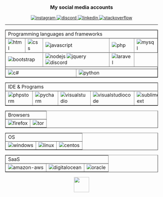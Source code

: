 <div align="center">

### My social media accounts

<span>
<a target="_blank" href="https://instagram.com/r6w.m">
<img alt="instagram" src="https://img.shields.io/badge/Instagram-%23323330.svg?&style=for-the-badge&logo=instagram&logoColor=c32aa3"/>
</a>
<a target="_blank" href="https://discordapp.com/users/257576708323016707/">
<img alt="discord" src="https://img.shields.io/badge/Discord-%23323330.svg?&style=for-the-badge&logo=discord"/>
</a>
<a target="_blank" href="https://linkedin.com/in/burak-muhammet-ürer">
<img alt="linkedin" src="https://img.shields.io/badge/Linkedin-%23323330.svg?&style=for-the-badge&logo=linkedin&logoColor=007bb5"/>
</a>
<a target="_blank" href="https://stackoverflow.com/users/10908385">
<img alt="stackoverflow" src="https://img.shields.io/badge/Stackoverflow-%23323330.svg?&style=for-the-badge&logo=stackoverflow"/>
</a>
</span>
<hr>
<table border=1px>
<tr></tr>
<tr>
<td colspan=6>
Programming languages and frameworks
</td>
</tr>
<td>
<img alt="html" src="https://img.shields.io/badge/Html-%23323330.svg?&style=for-the-badge&logo=html5"/>
</td>
<td>
<img alt="css" src="https://img.shields.io/badge/Css-%23323330.svg?&style=for-the-badge&logo=css3&logoColor=1572B6"/>
</td>
<td colspan=2>
<img alt="javascript" src="https://img.shields.io/badge/JavaScript-%23323330.svg?&style=for-the-badge&logo=javascript"/>
</td>
<td>
<img alt="php" src="https://img.shields.io/badge/Php-%23323330.svg?&style=for-the-badge&logo=php"/>
</td>
<td>
<img alt="mysql" src="https://img.shields.io/badge/MySQL-%23323330.svg?&style=for-the-badge&logo=mysql"/>
</td>
</tr>
<tr></tr>
<tr>
<td colspan=2>
<img alt="bootstrap" src="https://img.shields.io/badge/Bootstrap-%23323330.svg?&style=for-the-badge&logo=bootstrap"/>
</td>
<td colspan=2>
<img alt="nodejs" src="https://img.shields.io/badge/nodejs-%23323330.svg?&style=for-the-badge&logo=node.js"/>
<img alt="jquery" src="https://img.shields.io/badge/jQuery-%23323330.svg?&style=for-the-badge&logo=jquery&logoColor=0769AD"/>
<img alt="discord" src="https://img.shields.io/badge/DiscordJS-%23323330.svg?&style=for-the-badge&logo=discord"/>
</td>
<td>
<img alt="laravel" src="https://img.shields.io/badge/Laravel-%23323330.svg?&style=for-the-badge&logo=laravel"/>
</td>
</tr>
<tr>
<td colspan=6></td>
</tr>
<tr>
<td colspan=3>
<img alt="c#" src="https://img.shields.io/badge/c%23-%23323330.svg?&style=for-the-badge&logo=c-sharp&logoColor=239120"/>
</td>
<td colspan=3>
<img alt="python" src="https://img.shields.io/badge/Python-%23323330.svg?&style=for-the-badge&logo=python"/>
</td>
</tr>
</table>

<table border=1px>
<tr></tr>
<tr><td colspan=6>IDE & Programs</td></tr>
<td>
<img alt="phpstorm" src="https://img.shields.io/badge/phpstorm-%23323330.svg?&style=for-the-badge&logo=phpstorm&logoColor=b940da"/>
</td>
<td>
<img alt="pycharm" src="https://img.shields.io/badge/pycharm-%23323330.svg?&style=for-the-badge&logo=pycharm&logoColor=yellow"/>
</td>
<td>
<img alt="visualstudio" src="https://img.shields.io/badge/visual_studio-%23323330.svg?&style=for-the-badge&logo=visual-studio&logoColor=5C2D91"/>
</td>
<td>
<img alt="visualstudiocode" src="https://img.shields.io/badge/visual_studio_code-%23323330.svg?&style=for-the-badge&logo=visual-studio-code&logoColor=0078d7"/>
</td>
<td>
<img alt="sublimetext" src="https://img.shields.io/badge/sublime_text-%23323330.svg?&style=for-the-badge&logo=sublime-text"/>
</td>
<td>
<img alt="xampp" src="https://img.shields.io/badge/xampp-%23323330.svg?&style=for-the-badge&logo=xampp"/>
</td>
</tr>
</table>

<table border=1px>
<tr></tr>
<tr><td colspan=2>Browsers</td></tr>
<td>
<img alt="firefox" src="https://img.shields.io/badge/Firefox-%23323330.svg?&style=for-the-badge&logo=Firefox-Browser"/>
</td>
<td>
<img alt="tor" src="https://img.shields.io/badge/tor-%23323330.svg?&style=for-the-badge&logo=Tor-Browser&logoColor=7D4698"/>
</td>
</tr>
</table>

<table border=1px>
<tr></tr>
<tr><td colspan=3>OS</td></tr>
<td>
<img alt="windows" src="https://img.shields.io/badge/windows-%23323330.svg?&style=for-the-badge&logo=windows&logoColor=0078D6"/>
</td>
<td>
<img alt="linux" src="https://img.shields.io/badge/linux-%23323330.svg?&style=for-the-badge&logo=linux"/>
</td>
<td>
<img alt="centos" src="https://img.shields.io/badge/cent_os-%23323330.svg?&style=for-the-badge&logo=centos&logoColor=002260"/>
</td>
</tr>
</table>

<table border=1px>
<tr></tr>
<tr><td colspan=3>SaaS</td></tr>
<td>
<img alt="amazon-aws" src="https://img.shields.io/badge/amazon_aws-%23323330.svg?&style=for-the-badge&logo=amazon-aws&logoColor=FF9900"/>
</td>
<td>
<img alt="digitalocean" src="https://img.shields.io/badge/digitalOcean-%23323330.svg?&style=for-the-badge&logo=digitalOcean"/>
</td>
<td>
<img alt="oracle" src="https://img.shields.io/badge/oracle-%23323330.svg?&style=for-the-badge&logo=oracle&logoColor=F80000"/>
</td>
</tr>
</table>
<img src="https://camo.githubusercontent.com/a6af43479d42a1a2fb5c9b40ee7c8cb4166fe525162357d400ee99afe3eac2fa/68747470733a2f2f63756c746f667468657061727479706172726f742e636f6d2f706172726f74732f68642f676974687562706172726f742e676966" width="50">
